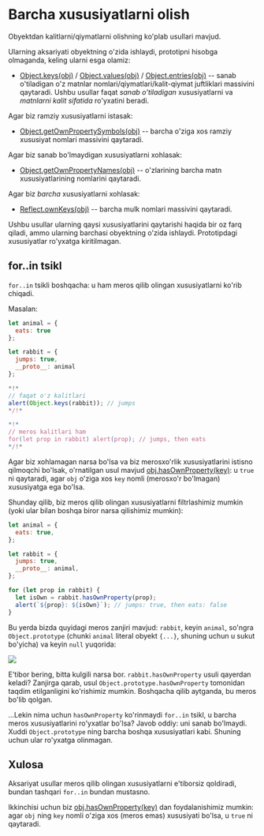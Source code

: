 # Barcha xususiyatlarni olish

Obyektdan kalitlarni/qiymatlarni olishning ko'plab usullari mavjud.

Ularning aksariyati obyektning o'zida ishlaydi, prototipni hisobga olmaganda, keling ularni esga olamiz:

- [Object.keys(obj)](mdn:js/Object/keys) / [Object.values(obj)](mdn:js/Object/values) / [Object.entries(obj)](mdn:js/Object/entries) -- sanab o'tiladigan o'z matnlar nomlari/qiymatlari/kalit-qiymat juftliklari massivini qaytaradi. Ushbu usullar faqat _sanab o'tiladigan_ xususiyatlarni va _matnlarni kalit sifatida_ ro'yxatini beradi.

Agar biz ramziy xususiyatlarni istasak:

- [Object.getOwnPropertySymbols(obj)](mdn:js/Object/getOwnPropertySymbols) -- barcha o'ziga xos ramziy xususiyat nomlari massivini qaytaradi.

Agar biz sanab bo'lmaydigan xususiyatlarni xohlasak:

- [Object.getOwnPropertyNames(obj)](mdn:js/Object/getOwnPropertyNames) -- o'zlarining barcha matn xususiyatlarining nomlarini qaytaradi.

Agar biz _barcha_ xususiyatlarni xohlasak:

- [Reflect.ownKeys(obj)](mdn:js/Reflect/ownKeys) -- barcha mulk nomlari massivini qaytaradi.

Ushbu usullar ularning qaysi xususiyatlarini qaytarishi haqida bir oz farq qiladi, ammo ularning barchasi obyektning o'zida ishlaydi. Prototipdagi xususiyatlar ro'yxatga kiritilmagan.

## for..in tsikl

`for..in` tsikli boshqacha: u ham meros qilib olingan xususiyatlarni ko'rib chiqadi.

Masalan:

```js run
let animal = {
  eats: true
};

let rabbit = {
  jumps: true,
  __proto__: animal
};

*!*
// faqat o'z kalitlari
alert(Object.keys(rabbit)); // jumps
*/!*

*!*
// meros kalitlari ham
for(let prop in rabbit) alert(prop); // jumps, then eats
*/!*
```

Agar biz xohlamagan narsa bo'lsa va biz merosxo'rlik xususiyatlarini istisno qilmoqchi bo'lsak, o'rnatilgan usul mavjud [obj.hasOwnProperty(key)](mdn:js/Object/hasOwnProperty): u `true` ni qaytaradi, agar `obj` o'ziga xos `key` nomli (merosxo'r bo'lmagan) xususiyatga ega bo'lsa.

Shunday qilib, biz meros qilib olingan xususiyatlarni filtrlashimiz mumkin (yoki ular bilan boshqa biror narsa qilishimiz mumkin):

```js run
let animal = {
  eats: true,
};

let rabbit = {
  jumps: true,
  __proto__: animal,
};

for (let prop in rabbit) {
  let isOwn = rabbit.hasOwnProperty(prop);
  alert(`${prop}: ${isOwn}`); // jumps: true, then eats: false
}
```

Bu yerda bizda quyidagi meros zanjiri mavjud: `rabbit`, keyin `animal`, so'ngra `Object.prototype` (chunki `animal` literal obyekt `{...}`, shuning uchun u sukut bo'yicha) va keyin `null` yuqorida:

![](rabbit-animal-object.svg)

E'tibor bering, bitta kulgili narsa bor. `rabbit.hasOwnProperty` usuli qayerdan keladi? Zanjirga qarab, usul `Object.prototype.hasOwnProperty` tomonidan taqdim etilganligini ko'rishimiz mumkin. Boshqacha qilib aytganda, bu meros bo'lib qolgan.

...Lekin nima uchun `hasOwnProperty` ko'rinmaydi `for..in` tsikl, u barcha meros xususiyatlarini ro'yxatlar bo'lsa? Javob oddiy: uni sanab bo'lmaydi. Xuddi `Object.prototype` ning barcha boshqa xususiyatlari kabi. Shuning uchun ular ro'yxatga olinmagan.

## Xulosa

Aksariyat usullar meros qilib olingan xususiyatlarni e'tiborsiz qoldiradi, bundan tashqari `for..in` bundan mustasno.

Ikkinchisi uchun biz [obj.hasOwnProperty(key)](mdn:js/Object/hasOwnProperty) dan foydalanishimiz mumkin: agar `obj` ning `key` nomli o'ziga xos (meros emas) xususiyati bo'lsa, u `true` ni qaytaradi.
